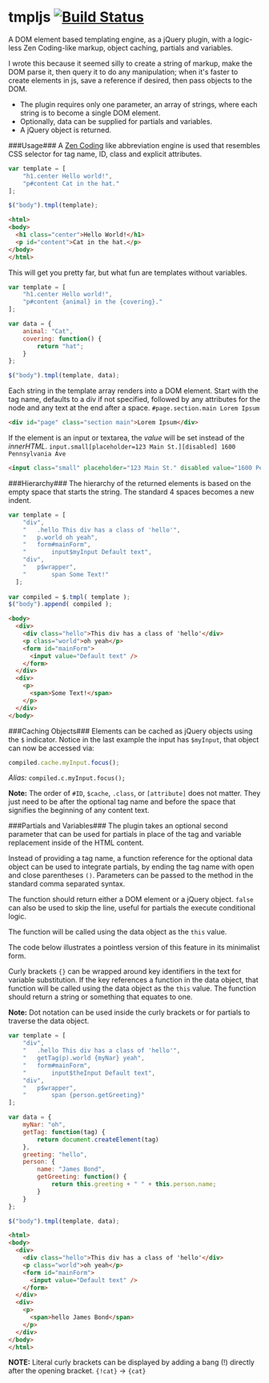 tmpljs [![Build Status](https://travis-ci.org/mastermatt/tmpljs.png?branch=master)](https://travis-ci.org/mastermatt/tmpljs)
=======

A DOM element based templating engine, as a jQuery plugin, with a logic-less Zen Coding-like markup, object caching, partials and variables.

I wrote this because it seemed silly to create a string of markup, make the DOM parse it, then query it to do any manipulation; when it's faster to create elements in js, save a reference if desired, then pass objects to the DOM.

* The plugin requires only one parameter, an array of strings, where each string is to become a single DOM element.
* Optionally, data can be supplied for partials and variables.
* A jQuery object is returned.

###Usage###
A [Zen Coding](http://code.google.com/p/zen-coding/) like abbreviation engine is used that resembles CSS selector for tag name, ID, class and explicit attributes.

```javascript
var template = [
    "h1.center Hello world!",
    "p#content Cat in the hat."
];

$("body").tmpl(template);
```
```html
<html>
<body>
  <h1 class="center">Hello World!</h1>
  <p id="content">Cat in the hat.</p>
</body>
</html>
```
This will get you pretty far, but what fun are templates without variables.
```javascript
var template = [
    "h1.center Hello world!",
    "p#content {animal} in the {covering}."
];

var data = {
    animal: "Cat",
    covering: function() {
        return "hat";
    }
};

$("body").tmpl(template, data);
```
Each string in the template array renders into a DOM element. Start with the tag name, defaults to a div if not specified, followed by any attributes for the node and any text at the end after a space. 
`#page.section.main Lorem Ipsum`
```html
<div id="page" class="section main">Lorem Ipsum</div>
```
If the element is an input or textarea, the _value_ will be set instead of the _innerHTML_.
`input.small[placeholder=123 Main St.][disabled] 1600 Pennsylvania Ave`
```html 
<input class="small" placeholder="123 Main St." disabled value="1600 Pennsylvania Ave" />
```

###Hierarchy###
The hierarchy of the returned elements is based on the empty space that starts the string.
The standard 4 spaces becomes a new indent.

```js
var template = [
    "div",
    "   .hello This div has a class of 'hello'",
    "   p.world oh yeah",
    "   form#mainForm",
    "       input$myInput Default text",
    "div",
    "   p$wrapper",
    "       span Some Text!"
  ];
  
var compiled = $.tmpl( template );
$("body").append( compiled );
```
```html
<body>
  <div>
    <div class="hello">This div has a class of 'hello'</div>
    <p class="world">oh yeah</p>
    <form id="mainForm">
      <input value="Default text" />
    </form>
  </div>
  <div>
    <p>
      <span>Some Text!</span>
    </p>
  </div>
</body>
```
###Caching Objects###
Elements can be cached as jQuery objects using the `$` indicator. Notice in the last example the input has `$myInput`,
that object can now be accessed via:
```js
compiled.cache.myInput.focus();
```
*Alias:* `compiled.c.myInput.focus();`

**Note:** The order of `#ID`, `$cache`, `.class`, or `[attribute]` does not matter. They just need to be after the optional tag name and before the space that signifies the beginning of any content text.


###Partials and Variables###
The plugin takes an optional second parameter that can be used for partials in place of the tag and variable replacement inside of the HTML content.

Instead of providing a tag name, a function reference for the optional data object can be used to integrate partials,
by ending the tag name with open and close parentheses `()`. Parameters can be passed to the method in the standard comma separated syntax.

The function should return either a DOM element or a jQuery object. `false` can also be used to 
skip the line, useful for partials the execute conditional logic.

The function will be called using the data object as the `this` value.

The code below illustrates a pointless version of this feature in its minimalist form.

Curly brackets `{}` can be wrapped around key identifiers in the text for variable substitution.
If the key references a function in the data object, that function will be called using the data object as the `this` value.
The function should return a string or something that equates to one.

**Note:** Dot notation can be used inside the curly brackets or for partials to traverse 
the data object.

```js
var template = [
    "div",
    "   .hello This div has a class of 'hello'",
    "   getTag(p).world {myNar} yeah",
    "   form#mainForm",
    "       input$theInput Default text",
    "div",
    "   p$wrapper",
    "       span {person.getGreeting}"
];

var data = {
    myNar: "oh",
    getTag: function(tag) {
        return document.createElement(tag)
    },
    greeting: "hello",
    person: {
        name: "James Bond",
        getGreeting: function() {
            return this.greeting + " " + this.person.name;
        }
    }
};

$("body").tmpl(template, data);
```
```html
<html>
<body>
  <div>
    <div class="hello">This div has a class of 'hello'</div>
    <p class="world">oh yeah</p>
    <form id="mainForm">
      <input value="Default text" />
    </form>
  </div>
  <div>
    <p>
      <span>hello James Bond</span>
    </p>
  </div>
</body>
</html>
```
**NOTE:** Literal curly brackets can be displayed by adding a bang (!) directly after the 
opening bracket. `{!cat}` -> `{cat}`
